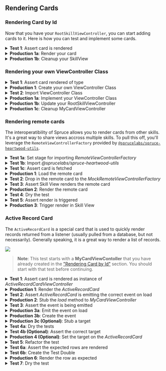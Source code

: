 ## Rendering Cards

### Rendering Card by Id

Now that you have your `RootSkillViewController`, you can start adding cards to it. Here is how you can test and implement some cards.

<details>
<summary><strong>Test 1</strong>: Assert card is rendered</summary>

```ts
import { AbstractSpruceFixtureTest } from '@sprucelabs/spruce-test-fixtures'
import { vcAssert } from '@sprucelabs/heartwood-view-controllers'   

export default class RootSkillViewTest extends AbstractSpruceFixtureTest {
    @test()
    protected async rendersExpectedCard() {
        const vc = this.views.Controller('eightbitstories.root', {})
        vcAssert.assertSkillViewRendersCard(vc, 'my-card')
    }
}
```

</details>

<details>
<summary><strong>Production 1a</strong>: Render your card</summary>

We'll quickly create a `CardViewController` to render in our `RootSkillViewController` as the only card in a single layout.

```ts
import {
    AbstractSkillViewController,
    ViewControllerOptions,
    SkillView,
    CardViewController,
} from '@sprucelabs/heartwood-view-controllers'

export default class RootSkillViewController extends AbstractSkillViewController {
    public static id = 'root'
    protected cardVc: CardViewController

    public constructor(options: ViewControllerOptions) {
        super(options)
        this.cardVc = this.Controller('card', {
            id: 'my-card',
            header: {
                title: 'My Card',
            },
        })
    }

    public render(): SkillView {
        return {
            layouts: [
                {
                    cards: [this.cardVc.render()],
                },
            ],
        }
    }
}

```

> **Note**: Your card's `ViewModel` is never fully tested. Things like header text changes too much to make a meaningful test. The only time you should test the copy in your view is if it's dynamically generated.

</details>

<details>
<summary><strong>Production 1b</strong>: Cleanup your SkillView</summary>

Extracting the construction of your nested view controllers to builder methods makes the constructor of your `RootSkillViewController` much easier to read and makes refactor easier.

```ts
import {
    AbstractSkillViewController,
    ViewControllerOptions,
    SkillView,
    CardViewController,
} from '@sprucelabs/heartwood-view-controllers'

export default class RootSkillViewController extends AbstractSkillViewController {
    public static id = 'root'
    protected cardVc: CardViewController

    public constructor(options: ViewControllerOptions) {
        super(options)
        this.cardVc = this.CardVc()
    }

    private CardVc() {
        return this.Controller('card', {
            id: 'my-card',
            header: {
                title: 'My Card',
            },
        })
    }

    public render(): SkillView {
        return {
            layouts: [
                {
                    cards: [this.cardVc.render()],
                },
            ],
        }
    }
}

```


</details>

### Rendering your own ViewController Class

<details>
<summary><strong>Test 1</strong>: Assert card rendered of type</summary>

This test picks up where the last one left off. We're going to test that the `CardViewController` is rendered as an instance of `MyCardViewController`.

```ts
import { AbstractSpruceFixtureTest } from '@sprucelabs/spruce-test-fixtures'
import { vcAssert } from '@sprucelabs/heartwood-view-controllers'   

export default class RootSkillViewTest extends AbstractSpruceFixtureTest {
    @test()
    protected async rendersExpectedCard() {
        const vc = this.views.Controller('eightbitstories.root', {})
        const cardVc = vcAssert.assertSkillViewRendersCard(vc, 'my-card')
        vcAssert.assertControllerInstanceOf(cardVc, MyCardViewController)
    }
}
```

> **Note**: You will be getting a "MyCardViewController not defined" error here, that is expected. We will fix that in the next step.

</details>

<details>
<summary><strong>Production 1</strong>: Create your own ViewController Class</summary>

```bash
spruce create.view
```
Make sure you select "Card" as the type of `ViewModel` you want your new `ViewController` to render and name it "My Card".

> **Note**: View controllers will automatically have 'ViewController' appended to the end of the name you provide, so "My Card" will become "MyCardViewController".

</details>

<details>
<summary><strong>Test 2</strong>: Import ViewController Class</summary>

```ts
import { AbstractSpruceFixtureTest } from '@sprucelabs/spruce-test-fixtures'
import { vcAssert } from '@sprucelabs/heartwood-view-controllers'  
import MyCardViewController from '../../ViewControllers/MyCard.vc' 

export default class RootSkillViewTest extends AbstractSpruceFixtureTest {
    @test()
    protected async rendersExpectedCard() {
        const vc = this.views.Controller('eightbitstories.root', {})
        const cardVc = vcAssert.assertSkillViewRendersCard(vc, 'my-card')
        vcAssert.assertControllerInstanceOf(cardVc, MyCardViewController)
    }
}
```

</details>

<details>
<summary><strong>Production 1a</strong>: Implement your ViewController Class</summary>

In Spruce, we use composition over inheritance. That means your `MyCardViewController` should have a `CardViewController` as a property and render that, rather than trying to extend `CardViewController` or implement the `CardViewController` interface.

```ts
export default class MyCardViewController extends AbstractViewController<Card> {
    public static id = 'my-card'
    private cardVc: CardCardViewController

    public constructor(options: ViewControllerOptions) {
        super(options)
        
        this.cardVc = this.Controller('card', {
            id: 'my-card',
            header: {
                title: "Hey there!",
            },
        })
    }

    public render() {
        return this.cardVc.render()
    }
}
```
</details>

<details>
<summary><strong>Production 1b</strong>: Update your RootSkillViewController</summary>

Now it's just a matter of swapping out `card` for `my-card` in your `CardVc` builder method, renaming a few things, and updating the `render` method to render your new `MyCardViewController`.

```ts
import {
    AbstractSkillViewController,
    ViewControllerOptions,
    SkillView,
    CardViewController,
} from '@sprucelabs/heartwood-view-controllers'
import MyCardViewController from '../ViewControllers/MyCard.vc'

export default class RootSkillViewController extends AbstractSkillViewController {
    public static id = 'root'
    protected myCardVc: MyCardViewController

    public constructor(options: ViewControllerOptions) {
        super(options)
        this.myCardVc = this.MyCardVc()
    }

    private MyCardVc() {
        return this.Controller('eightbitstories.my-card', {})
    }

    public render(): SkillView {
        return {
            layouts: [
                {
                    cards: [this.myCardVc.render()],
                },
            ],
        }
    }
}

```
</details>

<details>
<summary><strong>Production 1c</strong>: Cleanup MyCardViewController</summary>

Now we'll go throught the usual refactor of extracting the construction of your view controllers to builder methods.

```ts
export default class MyCardViewController extends AbstractViewController<Card> {
    public static id = 'my-card'
    private cardVc: CardCardViewController

    public constructor(options: ViewControllerOptions) {
        super(options)
        this.cardVc = this.CardVc()
    }

    private CardVc() {
        return this.Controller('card', {
            id: 'my-card',
            header: {
                title: "Hey there!",
            },
        })
    }

    public render() {
        return this.cardVc.render()
    }
}
```
</details>

### Rendering remote cards

The interoperatibility of Spruce allows you to render cards from other skills. It's a great way to share views accross multiple skills. To pull this off, you'll leverage the `RemoteViewControllerFactory` provided by [`@sprucelabs/spruce-heartwood-utils`](https://www.npmjs.com/package/@sprucelabs/spruce-heartwood-utils).

<details>
<summary><strong>Test 1a</strong>: Set stage for importing <em>RemoteViewControllerFactory</em></summary>

For this first test, we're going to drop in the `MockRemoteViewControllerFactory` test double to get ready to make some assertions.

```ts
import { AbstractSpruceFixtureTest } from '@sprucelabs/spruce-test-fixtures'
import { vcAssert } from '@sprucelabs/heartwood-view-controllers'   

export default class RenderingARemoteCard extends AbstractSpruceFixtureTest {
    @test()
    protected async loadsRemoteCard() {
        RemoteViewControllerFactoryImpl.Class = MockRemoteViewControllerFactory
    }
}
```
</details>

<details>
<summary><strong>Test 1b</strong>: Import <em>@sprucelabs/spruce-heartwood-utils</em></summary>

You should get 2 errors, one for each class you need to import. Lets start by adding the correct dependency using `yarn`.

```bash
yarn add @sprucelabs/spruce-heartwood-utils
```

Now that this is done, you can import the classes you need and the tests will pass.

```ts
import { AbstractSpruceFixtureTest } from '@sprucelabs/spruce-test-fixtures'
import { vcAssert } from '@sprucelabs/heartwood-view-controllers'   
import { RemoteViewControllerFactoryImpl, MockRemoteViewControllerFactory } from '@sprucelabs/spruce-heartwood-utils'

export default class RenderingARemoteCard extends AbstractSpruceFixtureTest {
    @test()
    protected async loadsRemoteCard() {
        RemoteViewControllerFactoryImpl.Class = MockRemoteViewControllerFactory
    }
}
```

</details>

<details>
<summary><strong>Test 1c</strong>: Assert card is fetched</summary>

Now I'm going to execute the operation (in this case `this.views.load(...)`) where I expect the remote card to be fetched. Then I'll assert that it was fetched by accessing the `MockRemoteViewControllerFactory` instance.

```ts
import { AbstractSpruceFixtureTest } from '@sprucelabs/spruce-test-fixtures'
import { vcAssert } from '@sprucelabs/heartwood-view-controllers'   
import { RemoteViewControllerFactoryImpl, MockRemoteViewControllerFactory } from '@sprucelabs/spruce-heartwood-utils'

export default class RenderingARemoteCard extends AbstractSpruceFixtureTest {
    @test()
    protected async loadsRemoteCard() {
        RemoteViewControllerFactoryImpl.Class = MockRemoteViewControllerFactory


        const vc = this.views.Controller('eightbitstories.root', {})
        await this.views.load(vc)

        MockRemoteViewControllerFactory.getInstance().assertFetchedRemoteController('other-skill.my-card')

    }
}
```

</details>

<details>
<summary><strong>Production 1</strong>: Load the remote card</summary>

The first step in production is to load the remote card. I won't be actually rendering it yet, that'll be a different test!

```ts
import { AbstractSkillViewController } from '@sprucelabs/heartwood-view-controllers'

class RootSkillViewController extends AbstractSkillViewController {
    public static id = 'root'

    public async load() {
        const remote = RemoteViewControllerFactoryImpl.Factory({
            connectToApi: this.connectToApi,
            vcFactory: this.getVcFactory()
        })

        await remote.RemoteController('other-skill.my-card', {})
    }

     public render() {
        return {}
    }
}
```

</details>

<details>
<summary><strong>Test 2</strong>: Drop in the remote card to the <em>MockRemoteViewControllerFactory</em></summary>

You should now be getting an error something like "Couldn't find a view controller called "other-skill.my-card"." I'm gonna drop in a `CardViewController` into the `MockRemoteViewControllerFactory` to make that error go away.

```ts
import { AbstractSpruceFixtureTest } from '@sprucelabs/spruce-test-fixtures'
import { vcAssert, CardViewControllerImpl } from '@sprucelabs/heartwood-view-controllers'   
import { RemoteViewControllerFactoryImpl, MockRemoteViewControllerFactory } from '@sprucelabs/spruce-heartwood-utils'

export default class RenderingARemoteCard extends AbstractSpruceFixtureTest {
    @test()
    protected async loadsRemoteCard() {
        RemoteViewControllerFactoryImpl.Class = MockRemoteViewControllerFactory

        MockRemoteViewControllerFactory.dropInRemoteController(
            'forms.remote-form-card',
            CardViewControllerImpl
        )

        const vc = this.views.Controller('eightbitstories.root', {})
        await this.views.load(vc)

        MockRemoteViewControllerFactory.getInstance().assertFetchedRemoteController('other-skill.my-card')

    }
}
```

> **Note**: I dropped in a `CardViewControllerImpl` to keep the example simple, but you will probably want to drop in a test double to make more assertions later.

</details>

<details>
<summary><strong>Test 3</strong>: Assert Skill View renders the remote card</summary>

```ts
import { AbstractSpruceFixtureTest } from '@sprucelabs/spruce-test-fixtures'
import { vcAssert, CardViewControllerImpl } from '@sprucelabs/heartwood-view-controllers'   
import { RemoteViewControllerFactoryImpl, MockRemoteViewControllerFactory } from '@sprucelabs/spruce-heartwood-utils'

export default class RenderingARemoteCard extends AbstractSpruceFixtureTest {
    @test()
    protected async loadsRemoteCard() {
        RemoteViewControllerFactoryImpl.Class = MockRemoteViewControllerFactory

        MockRemoteViewControllerFactory.dropInRemoteController(
            'forms.remote-form-card',
            CardViewControllerImpl
        )

        const vc = this.views.Controller('eightbitstories.root', {})
        await this.views.load(vc)

        MockRemoteViewControllerFactory.getInstance().assertFetchedRemoteController('other-skill.my-card')

    }

    @test()
    protected async rendersRemoteCard() {
        RemoteViewControllerFactoryImpl.Class = MockRemoteViewControllerFactory

        MockRemoteViewControllerFactory.dropInRemoteController(
            'forms.remote-form-card',
            CardViewControllerImpl
        )

        const vc = this.views.Controller('eightbitstories.root', {})

        await this.views.load(vc)

        MockRemoteViewControllerFactory.getInstance().assertSkillViewRendersRemoteCard(vc, 'other-skill.my-card')
    }
}
```

</details>

<details>
<summary><strong>Production 2</strong>: Render the remote card</summary>

```ts
import { AbstractSkillViewController } from '@sprucelabs/heartwood-view-controllers'

class RootSkillViewController extends AbstractSkillViewController {
    public static id = 'root'

    private remoteCardVc?: CardViewController

    public async load() {
        const remote = RemoteViewControllerFactoryImpl.Factory({
            connectToApi: this.connectToApi,
            vcFactory: this.getVcFactory()
        })

        this.remoteCardVc = await remote.RemoteController('other-skill.my-card', {})
    }

    public render() {
        if (!this.remoteCardVc) {
            return {}
        }

        return {
            layouts: [
                {
                    cards: [
                        this.remoteCardVc.render()
                    ]
                }
            ]
        }
    }
}
```

> **Note**: In order to get types to pass, I had to optionally return early from `render()`. Because `render()` is called before `load()`, I had to make sure that `this.remoteCardVc` was optional and that I returned an empty object if it was not set. You can return anything you want before load.

</details>

<details>
<summary><strong>Test 4</strong>: Dry the test</summary>

```ts
import { AbstractSpruceFixtureTest } from '@sprucelabs/spruce-test-fixtures'
import { vcAssert, CardViewControllerImpl } from '@sprucelabs/heartwood-view-controllers'   
import { RemoteViewControllerFactoryImpl, MockRemoteViewControllerFactory } from '@sprucelabs/spruce-heartwood-utils'

export default class RenderingARemoteCard extends AbstractSpruceFixtureTest {
    private static vc: RootSkillViewController

    protected async beforeEach() {
        await super.beforeEach()

        RemoteViewControllerFactoryImpl.Class = MockRemoteViewControllerFactory
        MockRemoteViewControllerFactory.dropInRemoteController(
            'forms.remote-form-card',
            CardViewControllerImpl
        )
        this.vc = this.views.Controller('eightbitstories.root', {})
    }

    @test()
    protected async loadsRemoteCard() {
        await this.load()
        this.mockFactory.assertFetchedRemoteController('other-skill.my-card')
    }

    @test()
    protected async rendersRemoteCard() {
        await this.load()
        this.mockFactory.assertSkillViewRendersRemoteCard(vc, 'other-skill.my-card')
    }

    public static async load() {
        await this.views.load(vc)
    }

    public static get mockFactory() {
        return MockRemoteViewControllerFactory.getInstance()
    }
}
```

</details>

<details>
<summary><strong>Test 5</strong>: Assert render is triggered</summary>

Simply setting the remote card to `this.remoteCardVc` will not cause the card to be rendered. You need to manually trigger a render on your `SkillViewController`.

```ts
import { AbstractSpruceFixtureTest } from '@sprucelabs/spruce-test-fixtures'
import { vcAssert, CardViewControllerImpl } from '@sprucelabs/heartwood-view-controllers'   
import { RemoteViewControllerFactoryImpl, MockRemoteViewControllerFactory } from '@sprucelabs/spruce-heartwood-utils'

export default class RenderingARemoteCard extends AbstractSpruceFixtureTest {
    private static vc: RootSkillViewController

    protected async beforeEach() {
        await super.beforeEach()

        RemoteViewControllerFactoryImpl.Class = MockRemoteViewControllerFactory
        MockRemoteViewControllerFactory.dropInRemoteController(
            'forms.remote-form-card',
            CardViewControllerImpl
        )
        this.vc = this.views.Controller('eightbitstories.root', {})
    }

    @test()
    protected async loadsRemoteCard() {
        await this.load()
        this.mockFactory.assertFetchedRemoteController('other-skill.my-card')
    }

    @test()
    protected async rendersRemoteCard() {
        await this.load()
        this.mockFactory.assertSkillViewRendersRemoteCard(vc, 'other-skill.my-card')
    }

    @test()
    protected async triggersRender() {
        await this.load()
        vcAssert.assertTriggerRenderCount(this.vc, 1)
    }

    public static async load() {
        await this.views.load(vc)
    }

    public static get mockFactory() {
        return MockRemoteViewControllerFactory.getInstance()
    }
}
```

</details>

<details>
<summary><strong>Production 3</strong>: Trigger render in Skill View</summary>

```ts
import { AbstractSkillViewController } from '@sprucelabs/heartwood-view-controllers'

class RootSkillViewController extends AbstractSkillViewController {
    public static id = 'root'

    private remoteCardVc?: CardViewController

    public async load() {
        const remote = RemoteViewControllerFactoryImpl.Factory({
            connectToApi: this.connectToApi,
            vcFactory: this.getVcFactory()
        })

        this.remoteCardVc = await remote.RemoteController('other-skill.my-card', {})
        this.triggerRender()
    }

    public render() {
        if (!this.remoteCardVc) {
            return {}
        }

        return {
            layouts: [
                {
                    cards: [
                        this.remoteCardVc.render()
                    ]
                }
            ]
        }
    }
}
```

</details>

### Active Record Card

The `ActiveRecordCard` is a special card that is used to quickly render records returned from a listener (usually pulled from a database, but not necessarily). Generally speaking, it is a great way to render a list of records. 

<img style="margin:0 auto; display:block;" src="../../assets/img/concepts/active_record_card.png">

> **Note**: This test starts with a **MyCardViewContoller**  that you have already created in the ["Rendering Card by Id"](#rendering-your-own-view-controller-class) section. You should start with that test before continuing.

<details>
<summary><strong>Test 1</strong>: Assert card is rendered as instance of <em>ActiveRecordCardViewController</em></summary>

If you haven't already created a test, you need to run:

```bash
spruce create.test
```

And call it "My Card" and select `AbstractSpruceFixtureTest` as the base test class (unless you have a different base class you want to use). The idea here is to test the card independently of the Skill View.

```ts
import { vcAssert, AbstractSpruceFixtureTest } from '@sprucelabs/heartwood-view-controllers'
import { test } from '@sprucelabs/test-utils'

export default class MyCardTest extends AbstractSpruceFixtureTest {
    @test()
    protected async rendersAsInstanceOfActiveRecordCard() {
        const vc = this.views.Controller('eightbitstories.my-card', {})
        vcAssert.assertIsActiveRecordCard(vc)
    }
}

```
</details>

<details>
<summary><strong>Production 1</strong>: Render the <em>ActiveRecordCard</em></summary>

```ts
import {
    AbstractViewController,
    ViewControllerOptions,
    Card,
    buildActiveRecordCard,
    ActiveRecordCardViewController,
} from '@sprucelabs/heartwood-view-controllers'

export default class MyCardViewController extends AbstractViewController<Card> {
    public static id = 'my-card'
    private activeRecordCardVc: ActiveRecordCardViewController

    public constructor(options: ViewControllerOptions) {
        super(options)
        this.activeRecordCardVc = this.ActiveCardVc()
    }

    private ActiveCardVc() {
        return this.Controller(
            'active-record-card',
            buildActiveRecordCard({
                id: 'my-cards-id',
                header: {
                    title: "Family Members",
                },
                eventName: 'list-installed-skills::v2020_12_25',
                responseKey: 'skills',
                rowTransformer: () => ({
                    id: 'aoeu',
                    cells: [],
                }),
            })
        )
    }

    public render() {
        return this.activeRecordCardVc.render()
    }
}

```
> **Note**: The `eventName` and `responseKey` are placeholders. You will need to replace them with the actual event name and response key that you are listening for in upcoming tests.
</details>

<details>
<summary><strong>Test 2</strong>: Assert <em>ActiveRecordCard</em> is emitting the correct event on load</summary>

Even though our goal is to make sure that the `ActiveRecordCard` is emitting the correct event on load, we'll first need to make sure that `MyCardViewController` has a method called `load` that calls `this.activeRecordCardVc.load()`. We're not going to jump right there, though. We'll start with the test below which will fail because `MyCardViewController` doesn't have a `load` method.

```ts
import { vcAssert, AbstractSpruceFixtureTest } from '@sprucelabs/heartwood-view-controllers'
import { eventFaker } from '@sprucelabs/spruce-test-fixtures'
import { test } from '@sprucelabs/test-utils'

export default class WhosOnWifiCardTest extends AbstractSpruceFixtureTest {
    @test()
    protected async rendersAsInstanceOfActiveRecordCard() {
        const vc = this.views.Controller('eightbitstories.my-card', {})
        vcAssert.assertIsActiveRecordCard(vc)
    }

    @test()
    protected async emitsListConnectedPeopleOnLoad() {
        let wasHit = false

        await eventFaker.on('eightbitstories.list-family-members::v2024_07_22', () => {
            wasHit = true
            return {
                familyMembers: [],
            }
        })

        const vc = this.views.Controller('eightbitstories.my-card', {})
        await vc.load()
    }
}

```
> **Note**: The event `eightbitstories.list-family-members::v2024_07_22` is a best guess at what the event name will be. It will show a type error to start, that is fine, we'll fix it in a moment.

> **Note**: The response to the event, `{ familyMembers: [] }`, is what we'd like the event to respond with, once we design it. The idea being, design it how you think it should work, and then make it work that way.

</details>

<details>
<summary><strong>Production 2</strong>: Stub the <em>load</em> method to <em>MyCardViewController</em></summary>

```ts
import {
    AbstractViewController,
    ViewControllerOptions,
    Card,
    buildActiveRecordCard,
    ActiveRecordCardViewController,
} from '@sprucelabs/heartwood-view-controllers'

export default class MyCardViewController extends AbstractViewController<Card> {
    public static id = 'my-card'
    private activeRecordCardVc: ActiveRecordCardViewController

    public constructor(options: ViewControllerOptions) {
        super(options)
        this.activeRecordCardVc = this.ActiveCardVc()
    }

    private ActiveCardVc() {
        return this.Controller(
            'active-record-card',
            buildActiveRecordCard({
                id: 'my-cards-id',
                header: {
                    title: "Family Members",
                },
                eventName: 'list-installed-skills::v2020_12_25',
                responseKey: 'skills',
                rowTransformer: () => ({
                    id: 'aoeu',
                    cells: [],
                }),
            })
        )
    }

    public async load() {}

    public render() {
        return this.activeRecordCardVc.render()
    }
}

```

</details>

<details>

<summary><strong>Test 3</strong>: Assert the event is being emitted</summary>

```ts
import { vcAssert, AbstractSpruceFixtureTest } from '@sprucelabs/heartwood-view-controllers'
import { eventFaker } from '@sprucelabs/spruce-test-fixtures'
import { test, assert } from '@sprucelabs/test-utils'

export default class WhosOnWifiCardTest extends AbstractSpruceFixtureTest {
    @test()
    protected async rendersAsInstanceOfActiveRecordCard() {
        const vc = this.views.Controller('eightbitstories.my-card', {})
        vcAssert.assertIsActiveRecordCard(vc)
    }

    @test()
    protected async emitsListConnectedPeopleOnLoad() {
        let wasHit = false

        await eventFaker.on('eightbitstories.list-family-members::v2024_07_22', () => {
            wasHit = true
            return {
                familyMembers: [],
            }
        })

        const vc = this.views.Controller('eightbitstories.my-card', {})
        await vc.load()

        assert.isTrue(wasHit, 'The event eightbitstories.list-family-members::v2024_07_22 was not emitted.')
    }
}
```
</details>

<details>
<summary><strong>Production 3a</strong>: Emit the event on load</summary>

Not only are we going to load the `ActiveRecordCard` on load, but we're going to update the event `eightbitstories.list-family-members::v2024_07_22` and the `responseKey` to match what we want it to look like.

```ts
import {
    AbstractViewController,
    ViewControllerOptions,
    Card,
    buildActiveRecordCard,
    ActiveRecordCardViewController,
} from '@sprucelabs/heartwood-view-controllers'

export default class MyCardViewController extends AbstractViewController<Card> {
    public static id = 'my-card'
    private activeRecordCardVc: ActiveRecordCardViewController

    public constructor(options: ViewControllerOptions) {
        super(options)
        this.activeRecordCardVc = this.ActiveCardVc()
    }

    private ActiveCardVc() {
        return this.Controller(
            'active-record-card',
            buildActiveRecordCard({
                id: 'my-cards-id',
                header: {
                    title: "Family Members",
                },
                eventName: 'eightbitstories.list-family-members::v2024_07_22',
                responseKey: 'familyMembers',
                rowTransformer: () => ({
                    id: 'aoeu',
                    cells: [],
                }),
            })
        )
    }

    public async load() {
        await this.activeRecordCardVc.load()
    }

    public render() {
        return this.activeRecordCardVc.render()
    }
}

```
</details>

<details>
<summary><strong>Production 3b</strong>: Create the event</summary>

You should be getting an error that the event `eightbitstories.list-family-members::v2024_07_22` doesn't exist. Let's create it!

```bash
spruce create.event
```

Make sure to name it "List Family Members".

> **Note**: Now you can jump into the [event definition files](../events/#event-file-structure) and design it how you think it should work. Once you have that, you can run `spruce sync.events` to generate the event contracts and your test will pass.

</details>

<details>
<summary><strong>Production 3c (Optional)</strong>: Stub a target</summary>

If your event requires a target, let's stub one in for now:

```ts
import {
    AbstractViewController,
    ViewControllerOptions,
    Card,
    buildActiveRecordCard,
    ActiveRecordCardViewController,
} from '@sprucelabs/heartwood-view-controllers'

export default class MyCardViewController extends AbstractViewController<Card> {
    public static id = 'my-card'
    private activeRecordCardVc: ActiveRecordCardViewController

    public constructor(options: ViewControllerOptions) {
        super(options)
        this.activeRecordCardVc = this.ActiveCardVc()
    }

    private ActiveCardVc() {
        return this.Controller(
            'active-record-card',
            buildActiveRecordCard({
                id: 'my-cards-id',
                header: {
                    title: "Family Members",
                },
                eventName: 'eightbitstories.list-family-members::v2024_07_22',
                responseKey: 'familyMembers',
                target: {
                    organizationId: 'aoeu'
                },
                rowTransformer: () => ({
                    id: 'aoeu',
                    cells: [],
                }),
            })
        )
    }

    public async load() {
        await this.activeRecordCardVc.load()
    }

    public render() {
        return this.activeRecordCardVc.render()
    }
}

```

</details>

<details>
<summary><strong>Test 4a</strong>: Dry the tests</summary>

Now is as good as time as any to cleaup our test code. We'll move the construction of the `MyCardViewController` the `beforeEach()` of the test to make the test easier to read and refactor later.

```ts
import { vcAssert, AbstractSpruceFixtureTest } from '@sprucelabs/heartwood-view-controllers'
import { eventFaker } from '@sprucelabs/spruce-test-fixtures'
import { test, assert } from '@sprucelabs/test-utils'
import MyCardViewController from '../../ViewControllers/MyCard.vc'

export default class WhosOnWifiCardTest extends AbstractSpruceFixtureTest {
    protected vc: MyCardViewController

    protected async beforeEach() {
        await super.beforeEach()
        this.vc = this.views.Controller('eightbitstories.my-card', {})
    }

    @test()
    protected async rendersAsInstanceOfActiveRecordCard() {
        vcAssert.assertIsActiveRecordCard(this.vc)
    }

    @test()
    protected async emitsListConnectedPeopleOnLoad() {
        let wasHit = false

        await eventFaker.on('eightbitstories.list-family-members::v2024_07_22', () => {
            wasHit = true
            return {
                familyMembers: [],
            }
        })

        await this.vc.load()

        assert.isTrue(wasHit, 'The event eightbitstories.list-family-members::v2024_07_22 was not emitted.')
    }
}
```
</details>

<details>
<summary><strong>Test 4b (Optional)</strong>: Assert the correct target</summary>

If this were a `SkillViewController`, our `load()` method would be passed `Scope`, which would be how we could get the current `Organization` or `Location`. But, since this is a `ViewController`, we don't have that luxury. We'll need the person calling `load()` on our `ViewController` to pass the important information in and we'll construct the `target` from that.

```ts
import { SpruceSchemas, vcAssert } from '@sprucelabs/heartwood-view-controllers'
import { eventFaker, AbstractFixtureTest } from '@sprucelabs/spruce-test-fixtures'
import { assert, generateId, test } from '@sprucelabs/test-utils'
import MyCardViewController from '../../../viewControllers/MyCard.vc'

export default class MyCardTest extends AbstractFixtureTest {
    private static vc: MyCardViewController

    protected async beforeEach() {
        await super.beforeEach()
        this.vc = this.views.Controller('eightbitstories.my-card', {})
    }

    @test()
    protected async rendersAsInstanceOfActiveRecordCard() {
        vcAssert.assertIsActiveRecordCard(this.vc)
    }

    @test()
    protected async emitsListConnectedPeopleOnLoad() {
        const organizationId = generateId()

        let wasHit = false
        let passedTarget:
            | SpruceSchemas.Eightbitstories.v2024_07_22.ListFamilyMembersEmitTarget
            | undefined

        await eventFaker.on(
            'eightbitstories.list-family-members::v2024_07_22',
            ({ target }) => {
                passedTarget = target
                wasHit = true
                return {
                    people: [],
                }
            }
        )

        await this.vc.load(organizationId)

        assert.isTrue(wasHit)
        assert.isEqualDeep(passedTarget, { organizationId })
    }
}

```
</details>

<details>
<summary><strong>Production 4 (Optional)</strong>: Set the target on the <em>ActiveRecordCard</em></summary>

```ts
import {
    AbstractViewController,
    ViewControllerOptions,
    Card,
    buildActiveRecordCard,
    ActiveRecordCardViewController,
} from '@sprucelabs/heartwood-view-controllers'

export default class MyCardViewController extends AbstractViewController<Card> {
    public static id = 'my-card'
    private activeRecordCardVc: ActiveRecordCardViewController

    public constructor(options: ViewControllerOptions) {
        super(options)
        this.activeRecordCardVc = this.ActiveCardVc()
    }

    private ActiveCardVc() {
        return this.Controller(
            'active-record-card',
            buildActiveRecordCard({
                id: 'my-cards-id',
                header: {
                    title: "Family Members",
                },
                eventName: 'eightbitstories.list-family-members::v2024_07_22',
                responseKey: 'familyMembers',
                rowTransformer: () => ({
                    id: 'aoeu',
                    cells: [],
                }),
            })
        )
    }

    public async load(organizationId: string) {
        this.activeRecordCardVc.setTarget({ organizationId })
        await this.activeRecordCardVc.load()
    }

    public render() {
        return this.activeRecordCardVc.render()
    }
}

```

> **Note**: Because we are setting the target using `setTarget()`, we don't need to pass it to the constructor of the `ActiveRecordCard`. So we removed the stubbed target from the constructor.

</details>

<details>
<summary><strong>Test 5</strong>: Refactor the test</summary>

The idea here is to remove the redundant assertions and to extract out the `eventFaker` to an `EventFaker` class we can reuse across tests.

```ts
import { vcAssert } from '@sprucelabs/heartwood-view-controllers'
import { AbstractFixtureTest } from '@sprucelabs/spruce-test-fixtures'
import { assert, generateId, test } from '@sprucelabs/test-utils'
import MyCardViewController from '../../../viewControllers/MyCard.vc'
import EventFaker, { ListFamilyMembersTargetAndPayload } from '../../support/EventFaker'

export default class WhosOnWifiCardTest extends AbstractSpruceFixtureTest {
    private static vc: MyCardViewController
    private static eventFaker: EventFaker

    protected async beforeEach() {
        await super.beforeEach()
        this.eventFaker = new EventFaker()
        this.vc = this.views.Controller('eightbitstories.my-card', {})
    }

    @test()
    protected async rendersAsInstanceOfActiveRecordCard() {
        vcAssert.assertIsActiveRecordCard(this.vc)
    }

    @test()
    protected async emitsListConnectedPeopleOnLoad() {
        const organizationId = generateId()

        let passedTarget:
            | ListFamilyMembersTargetAndPayload['target']
            | undefined

        await this.eventFaker.fakeListFamilyMembers(({ target }) => {
            passedTarget = target
            return {
                people: []
            }
        })

        await this.vc.load(organizationId)

        assert.isEqualDeep(passedTarget, { organizationId })
    }
}

```
And our new `EventFaker` implementation:

```ts
import { eventFaker, SpruceSchemas } from '@sprucelabs/spruce-test-fixtures'
import { generateId } from '@sprucelabs/test-utils'
import { SpruceSchemas, Person } from '@sprucelabs/spruce-core-schemas'

export class EventFaker {
    public async fakeListFamilyMembers(
        cb?: (targetAndPayload: ListConnectPeopleTargetAndPayload) => void | ListConnectedPeopleResponse
    ) {
        await eventFaker.on(
            'eightbitstories.list-familyMembers::v2024_07_22',
            (targetAndPayload) => {
                return cb?.(targetAndPayload) ?? {
                    people: [],
                }
            }
        )
    }
}

export type ListFamilyMembersTargetAndPayload =
    SpruceSchemas.Eightbitstories.v2024_07_22.ListFamilyMembersEmitTargetAndPayload
export type ListConnectedPeopleResponse =
    SpruceSchemas.Eightbitstories.v2024_07_22.ListFamilyMembersResponsePayload

```
</details>

<details>
<summary><strong>Test 6a</strong>: Assert the expected rows are rendered</summary>

```ts
import { vcAssert } from '@sprucelabs/heartwood-view-controllers'
import { AbstractFixtureTest } from '@sprucelabs/spruce-test-fixtures'
import { assert, generateId, test } from '@sprucelabs/test-utils'
import MyCardViewController from '../../../viewControllers/MyCard.vc'
import { Person } from '@sprucelabs/spruce-core-schemas'
import EventFaker, { ListFamilyMembersTargetAndPayload } from '../../support/EventFaker'

export default class WhosOnWifiCardTest extends AbstractSpruceFixtureTest {
    private static vc: MyCardViewController
    private static eventFaker: EventFaker

    protected async beforeEach() {
        await super.beforeEach()
        this.eventFaker = new EventFaker()
        this.vc = this.views.Controller('eightbitstories.my-card', {})
    }

    @test()
    protected async rendersAsInstanceOfActiveRecordCard() {
        vcAssert.assertIsActiveRecordCard(this.vc)
    }

    @test()
    protected async emitsListConnectedPeopleOnLoad() {
        const organizationId = generateId()

        let passedTarget:
            | ListFamilyMembersTargetAndPayload['target']
            | undefined

        await this.eventFaker.fakeListFamilyMembers(({ target }) => {
            passedTarget = target
            return {
                people: []
            }
        })

        await this.vc.load(organizationId)

        assert.isEqualDeep(passedTarget, { organizationId })
    }

    @test()
    protected async rendersRowForResults() {
        const organizationId = generateId()

        const person: Person = {
            id: generateId(),
            casualName: generateId(),
            networkInterface: 'eth0',
        }

        await this.eventFaker.fakeListConnectedPeople(() => [person])

        await this.vc.load(organizationId)

        listAssert.listRendersRow(this.vc.getListVc(), person.id)
    }
}

```

> **Note**: You should get an error that `getListVc()` doesn't exist. To fix this, we'll need a `Spy` test double to expose the `ActiveRecordCard`'s `getListVc()` method.

</details>

<details>
<summary><strong>Test 6b</strong>: Create the Test Double</summary>

Here we're going to create the `SpyMyCard` test double, override the controller using `this.views.setController()`, and typecast the controller to `SpyMyCard` to expose the `getListVc()` method.

```ts
import { vcAssert } from '@sprucelabs/heartwood-view-controllers'
import { AbstractFixtureTest } from '@sprucelabs/spruce-test-fixtures'
import { assert, generateId, test } from '@sprucelabs/test-utils'
import MyCardViewController from '../../../viewControllers/MyCard.vc'
import { Person } from '@sprucelabs/spruce-core-schemas'
import EventFaker, { ListFamilyMembersTargetAndPayload } from '../../support/EventFaker'

export default class WhosOnWifiCardTest extends AbstractSpruceFixtureTest {
    private static vc: SpyMyCard
    private static eventFaker: EventFaker

    protected async beforeEach() {
        await super.beforeEach()
        this.eventFaker = new EventFaker()

        this.views.setController('eightbitstories.my-card', SpyMyCard)
        this.vc = this.views.Controller('eightbitstories.my-card', {}) as SpyMyCard
    }

    @test()
    protected async rendersAsInstanceOfActiveRecordCard() {
        vcAssert.assertIsActiveRecordCard(this.vc)
    }

    @test()
    protected async emitsListConnectedPeopleOnLoad() {
        const organizationId = generateId()

        let passedTarget:
            | ListFamilyMembersTargetAndPayload['target']
            | undefined

        await this.eventFaker.fakeListFamilyMembers(({ target }) => {
            passedTarget = target
            return {
                people: []
            }
        })

        await this.vc.load(organizationId)

        assert.isEqualDeep(passedTarget, { organizationId })
    }

    @test()
    protected async rendersRowForResults() {
        const organizationId = generateId()

        const person: Person = {
            id: generateId(),
            casualName: generateId(),
            networkInterface: 'eth0',
        }

        await this.eventFaker.fakeListConnectedPeople(() => [person])

        await this.vc.load(organizationId)

        listAssert.listRendersRow(this.vc.getListVc(), person.id)
    }
}

class SpyMyCard extends MyCardViewController {
    public getListVc() {
        return this.activeRecordCardVc.getListVc()
    }
}

```

> **Note**: Even though the test will pass, you'll get a type error because `activeRecordCard` is private in `MyCardViewController`. We'll address that in the production code while we make the test pass.

</details>

<details>
<summary><strong>Production 6</strong>: Render the row as expected</summary>

We are doing 2 things here:

1. Setting `activeRecordCardVc` to `protected` so that `SpyMyCard` can access it.
2. Updating the `rowTransformer` to use the family member's id for the row id and the family member's name for the row cell.

```ts
import {
    AbstractViewController,
    ViewControllerOptions,
    Card,
    buildActiveRecordCard,
    ActiveRecordCardViewController,
} from '@sprucelabs/heartwood-view-controllers'

export default class MyCardViewController extends AbstractViewController<Card> {
    public static id = 'my-card'
    protected activeRecordCardVc: ActiveRecordCardViewController

    public constructor(options: ViewControllerOptions) {
        super(options)
        this.activeRecordCardVc = this.ActiveCardVc()
    }

    private ActiveCardVc() {
        return this.Controller(
            'active-record-card',
            buildActiveRecordCard({
                id: 'my-cards-id',
                header: {
                    title: "Family Members",
                },
                eventName: 'eightbitstories.list-family-members::v2024_07_22',
                responseKey: 'familyMembers',
                rowTransformer: (familyMember) => ({
                    id: familyMember.id,
                    cells: [{
                        text: {
                            content: familyMember.name
                        }
                    }],
                }),
            })
        )
    }

    public async load(organizationId: string) {
        this.activeRecordCardVc.setTarget({ organizationId })
        await this.activeRecordCardVc.load()
    }

    public render() {
        return this.activeRecordCardVc.render()
    }
}

```

</details>

<details>
<summary><strong>Test 7</strong>: Dry the test</summary>

There is quite a bit happening here:

1. Moved a lot of things to the `beforeEach()` to simplify the tests
    1. The `organizationId`
    2. The `familyMembers` return from the event
    3. The `lastListFamilyMembersTarget` from the event
2. Created a `load()` method to pass the `organizationId` to `load()` for us


```ts
import { vcAssert } from '@sprucelabs/heartwood-view-controllers'
import { AbstractFixtureTest } from '@sprucelabs/spruce-test-fixtures'
import { assert, generateId, test } from '@sprucelabs/test-utils'
import MyCardViewController from '../../../viewControllers/MyCard.vc'
import { Person } from '@sprucelabs/spruce-core-schemas'
import EventFaker, { ListFamilyMembersTargetAndPayload } from '../../support/EventFaker'

export default class WhosOnWifiCardTest extends AbstractSpruceFixtureTest {
    private static vc: SpyMyCard
    private static eventFaker: EventFaker
    private static organizationId: string
    private static lastListFamilyMembersTarget:
        | ListFamilyMembersTargetAndPayload['target']
        | undefined

    private static familyMembers: Person[] = []

    protected async beforeEach() {
        await super.beforeEach()
        
        this.eventFaker = new EventFaker()
        this.organizationId = generateId()
        this.familyMembers = []

        this.views.setController('eightbitstories.my-card', SpyMyCard)
        this.vc = this.views.Controller('eightbitstories.my-card', {}) as SpyMyCard

        delete this.lastListFamilyMembersTarget
        
        await this.eventFaker.fakeListFamilyMembers(({ target }) => {
            this.lastListFamilyMembersTarget = target
            return {
                people: this.familyMembers
            }
        })
    }

    @test()
    protected async rendersAsInstanceOfActiveRecordCard() {
        vcAssert.assertIsActiveRecordCard(this.vc)
    }

    @test()
    protected async emitsListConnectedPeopleOnLoad() {
        await this.load()
        assert.isEqualDeep(this.lastListFamilyMembersTarget, { organizationId: this.organizationId })
    }

    @test()
    protected async rendersRowForResults() {
        this.familyMembers.push({
            id: generateId(),
            casualName: generateId(),
            networkInterface: 'eth0',
        })

        await this.load()

        listAssert.listRendersRow(this.vc.getListVc(), this.familyMembers[0].id)
    }

    protected async load() {
        await this.vc.load(this.organizationId)
    }
}

class SpyMyCard extends MyCardViewController {
    public getListVc() {
        return this.activeRecordCardVc.getListVc()
    }
}

```

</details>